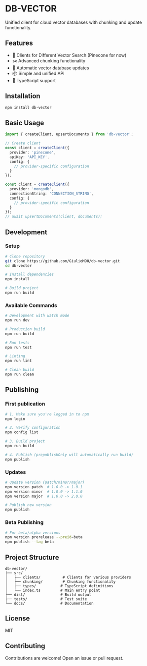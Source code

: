 # DB-VECTOR

Unified client for cloud vector databases with chunking and update functionality.

## Features

- 🔌 Clients for Different Vector Search (Pinecone for now)
- ✂️ Advanced chunking functionality
- 🔄 Automatic vector database updates
- 📦 Simple and unified API
- 🚀 TypeScript support

## Installation

```bash
npm install db-vector
```

## Basic Usage

```typescript
import { createClient, upsertDocuments } from 'db-vector';

// Create client
const client = createClient({
  provider: 'pinecone',
  apiKey: 'API_KEY',
  config: {
    // provider-specific configuration
  }
});

const client = createClient({
  provider: 'mongodb',
  connectionString: 'CONNECTION_STRING',
  config: {
    // provider-specific configuration
  }
});
// await upsertDocuments(client, documents);
```

## Development

### Setup

```bash
# Clone repository
git clone https://github.com/GiulioM90/db-vector.git
cd db-vector

# Install dependencies
npm install

# Build project
npm run build
```

### Available Commands

```bash
# Development with watch mode
npm run dev

# Production build
npm run build

# Run tests
npm run test

# Linting
npm run lint

# Clean build
npm run clean
```

## Publishing

### First publication

```bash
# 1. Make sure you're logged in to npm
npm login

# 2. Verify configuration
npm config list

# 3. Build project
npm run build

# 4. Publish (prepublishOnly will automatically run build)
npm publish
```

### Updates

```bash
# Update version (patch/minor/major)
npm version patch  # 1.0.0 -> 1.0.1
npm version minor  # 1.0.0 -> 1.1.0
npm version major  # 1.0.0 -> 2.0.0

# Publish new version
npm publish
```

### Beta Publishing

```bash
# For beta/alpha versions
npm version prerelease --preid=beta
npm publish --tag beta
```

## Project Structure

```
db-vector/
├── src/
│   ├── clients/          # Clients for various providers
│   ├── chunking/         # Chunking functionality
│   ├── types/           # TypeScript definitions
│   └── index.ts         # Main entry point
├── dist/                # Build output
├── tests/               # Test suite
└── docs/                # Documentation
```

## License

MIT

## Contributing

Contributions are welcome! Open an issue or pull request.